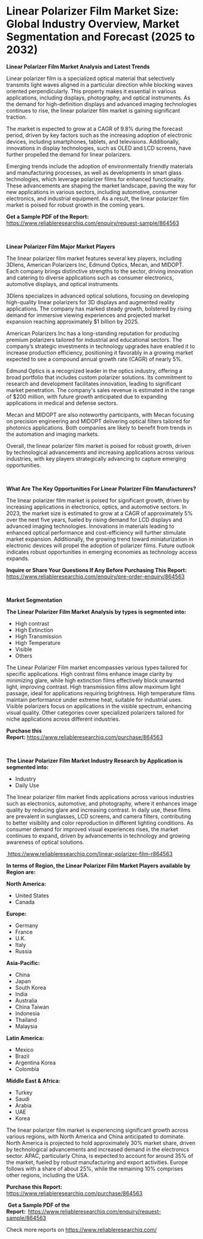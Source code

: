 <p><h1>Linear Polarizer Film Market Size: Global Industry Overview, Market Segmentation and Forecast (2025 to 2032)</h1></p><p><strong>Linear Polarizer Film Market Analysis and Latest Trends</strong></p>
<p><p>Linear polarizer film is a specialized optical material that selectively transmits light waves aligned in a particular direction while blocking waves oriented perpendicularly. This property makes it essential in various applications, including displays, photography, and optical instruments. As the demand for high-definition displays and advanced imaging technologies continues to rise, the linear polarizer film market is gaining significant traction.</p><p>The market is expected to grow at a CAGR of 9.8% during the forecast period, driven by key factors such as the increasing adoption of electronic devices, including smartphones, tablets, and televisions. Additionally, innovations in display technologies, such as OLED and LCD screens, have further propelled the demand for linear polarizers. </p><p>Emerging trends include the adoption of environmentally friendly materials and manufacturing processes, as well as developments in smart glass technologies, which leverage polarizer films for enhanced functionality. These advancements are shaping the market landscape, paving the way for new applications in various sectors, including automotive, consumer electronics, and industrial equipment. As a result, the linear polarizer film market is poised for robust growth in the coming years.</p></p>
<p><strong>Get a Sample PDF of the Report:&nbsp;</strong> <a href="https://www.reliableresearchiq.com/enquiry/request-sample/864563?utm_campaign=103&utm_medium=2&utm_source=Github&utm_content=ia&utm_term=30012025&utm_id=linear-polarizer-film">https://www.reliableresearchiq.com/enquiry/request-sample/864563</a></p>
<p>&nbsp;</p>
<p><strong>Linear Polarizer Film Major Market Players</strong></p>
<p><p>The linear polarizer film market features several key players, including 3Dlens, American Polarizers Inc, Edmund Optics, Mecan, and MIDOPT. Each company brings distinctive strengths to the sector, driving innovation and catering to diverse applications such as consumer electronics, automotive displays, and optical instruments.</p><p>3Dlens specializes in advanced optical solutions, focusing on developing high-quality linear polarizers for 3D displays and augmented reality applications. The company has marked steady growth, bolstered by rising demand for immersive viewing experiences and projected market expansion reaching approximately $1 billion by 2025.</p><p>American Polarizers Inc has a long-standing reputation for producing premium polarizers tailored for industrial and educational sectors. The company’s strategic investments in technology upgrades have enabled it to increase production efficiency, positioning it favorably in a growing market expected to see a compound annual growth rate (CAGR) of nearly 5%.</p><p>Edmund Optics is a recognized leader in the optics industry, offering a broad portfolio that includes custom polarizer solutions. Its commitment to research and development facilitates innovation, leading to significant market penetration. The company's sales revenue is estimated in the range of $200 million, with future growth anticipated due to expanding applications in medical and defense sectors.</p><p>Mecan and MIDOPT are also noteworthy participants, with Mecan focusing on precision engineering and MIDOPT delivering optical filters tailored for photonics applications. Both companies are likely to benefit from trends in the automation and imaging markets.</p><p>Overall, the linear polarizer film market is poised for robust growth, driven by technological advancements and increasing applications across various industries, with key players strategically advancing to capture emerging opportunities.</p></p>
<p>&nbsp;</p>
<p><strong>What Are The Key Opportunities For Linear Polarizer Film Manufacturers?</strong></p>
<p><p>The linear polarizer film market is poised for significant growth, driven by increasing applications in electronics, optics, and automotive sectors. In 2023, the market size is estimated to grow at a CAGR of approximately 5% over the next five years, fueled by rising demand for LCD displays and advanced imaging technologies. Innovations in materials leading to enhanced optical performance and cost-efficiency will further stimulate market expansion. Additionally, the growing trend toward miniaturization in electronic devices will propel the adoption of polarizer films. Future outlook indicates robust opportunities in emerging economies as technology access expands.</p></p>
<p><strong>Inquire or Share Your Questions If Any Before Purchasing This Report:</strong> <a href="https://www.reliableresearchiq.com/enquiry/pre-order-enquiry/864563?utm_campaign=103&utm_medium=2&utm_source=Github&utm_content=ia&utm_term=30012025&utm_id=linear-polarizer-film">https://www.reliableresearchiq.com/enquiry/pre-order-enquiry/864563</a></p>
<p>&nbsp;</p>
<p><strong>Market Segmentation</strong></p>
<p><strong>The Linear Polarizer Film Market Analysis by types is segmented into:</strong></p>
<p><ul><li>High contrast</li><li>High Extinction</li><li>High Transmission</li><li>High Temperature</li><li>Visible</li><li>Others</li></ul></p>
<p><p>The Linear Polarizer Film market encompasses various types tailored for specific applications. High contrast films enhance image clarity by minimizing glare, while high extinction films effectively block unwanted light, improving contrast. High transmission films allow maximum light passage, ideal for applications requiring brightness. High temperature films maintain performance under extreme heat, suitable for industrial uses. Visible polarizers focus on applications in the visible spectrum, enhancing visual quality. Other categories cover specialized polarizers tailored for niche applications across different industries.</p></p>
<p><strong>Purchase this Report:&nbsp;</strong><a href="https://www.reliableresearchiq.com/purchase/864563?utm_campaign=103&utm_medium=2&utm_source=Github&utm_content=ia&utm_term=30012025&utm_id=linear-polarizer-film">https://www.reliableresearchiq.com/purchase/864563</a></p>
<p>&nbsp;</p>
<p><strong>The Linear Polarizer Film Market Industry Research by Application is segmented into:</strong></p>
<p><ul><li>Industry</li><li>Daily Use</li></ul></p>
<p><p>The linear polarizer film market finds applications across various industries such as electronics, automotive, and photography, where it enhances image quality by reducing glare and increasing contrast. In daily use, these films are prevalent in sunglasses, LCD screens, and camera filters, contributing to better visibility and color reproduction in different lighting conditions. As consumer demand for improved visual experiences rises, the market continues to expand, driven by advancements in technology and growing awareness of optical solutions.</p></p>
<p><a href="https://www.reliableresearchiq.com/linear-polarizer-film-r864563?utm_campaign=103&utm_medium=2&utm_source=Github&utm_content=ia&utm_term=30012025&utm_id=linear-polarizer-film">&nbsp;https://www.reliableresearchiq.com/linear-polarizer-film-r864563</a></p>
<p><strong>In terms of Region, the Linear Polarizer Film Market Players available by Region are:</strong></p>
<p>
    <p> <strong> North America: </strong>
        <ul>
            <li>United States</li>
            <li>Canada</li>
        </ul>
        </p> 
    <p> <strong> Europe: </strong>
        <ul>
            <li>Germany</li>
            <li>France</li>
            <li>U.K.</li>
            <li>Italy</li>
            <li>Russia</li>
        </ul>
        </p> 
    <p> <strong> Asia-Pacific: </strong>
        <ul>
            <li>China</li>
            <li>Japan</li>
            <li>South Korea</li>
            <li>India</li>
            <li>Australia</li>
            <li>China Taiwan</li>
            <li>Indonesia</li>
            <li>Thailand</li>
            <li>Malaysia</li>
        </ul>
        </p> 
    <p> <strong> Latin America: </strong>
        <ul>
            <li>Mexico</li>
            <li>Brazil</li>
            <li>Argentina Korea</li>
            <li>Colombia</li>
        </ul>
        </p> 
    <p> <strong> Middle East & Africa: </strong>
        <ul>
            <li>Turkey</li>
            <li>Saudi</li>
            <li>Arabia</li>
            <li>UAE</li>
            <li>Korea</li>
        </ul>
    </p>
    </p>
<p><p>The linear polarizer film market is experiencing significant growth across various regions, with North America and China anticipated to dominate. North America is projected to hold approximately 30% market share, driven by technological advancements and increased demand in the electronics sector. APAC, particularly China, is expected to account for around 35% of the market, fueled by robust manufacturing and export activities. Europe follows with a share of about 25%, while the remaining 10% comprises other regions, including the USA.</p></p>
<p><strong>Purchase this Report: </strong><a href="https://www.reliableresearchiq.com/purchase/864563?utm_campaign=103&utm_medium=2&utm_source=Github&utm_content=ia&utm_term=30012025&utm_id=linear-polarizer-film">https://www.reliableresearchiq.com/purchase/864563</a></p>
<p>&nbsp;<strong>Get a Sample PDF of the Report:&nbsp;&nbsp;</strong><a href="https://www.reliableresearchiq.com/enquiry/request-sample/864563?utm_campaign=103&utm_medium=2&utm_source=Github&utm_content=ia&utm_term=30012025&utm_id=linear-polarizer-film">https://www.reliableresearchiq.com/enquiry/request-sample/864563</a></p>
<p><strong></strong></p>
<p>Check more reports on <a href="https://www.reliableresearchiq.com/?utm_campaign=103&utm_medium=2&utm_source=Github&utm_content=ia&utm_term=30012025&utm_id=linear-polarizer-film">https://www.reliableresearchiq.com/</a></p>